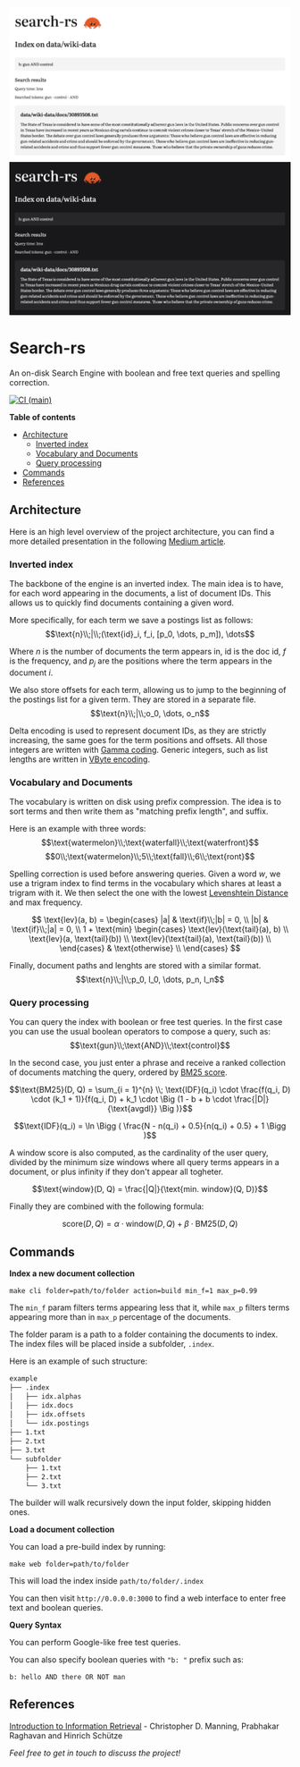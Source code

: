 ![web-l.png](misc/web-l.png#gh-light-mode-only)
![web-d.png](misc/web-d.png#gh-dark-mode-only)

# Search-rs
An on-disk Search Engine with boolean and free text queries and spelling correction.

[![CI (main)](https://github.com/tomfran/search-rs/actions/workflows/rust.yml/badge.svg)](https://github.com/tomfran/search-rs/actions/workflows/rust.yml)

**Table of contents**
- [Architecture](#architecture)
  - [Inverted index](#inverted-index)
  - [Vocabulary and Documents](#vocabulary-and-documents)
  - [Query processing](#query-processing)
- [Commands](#commands)
- [References](#references)


## Architecture

Here is an high level overview of the project architecture, you can 
find a more detailed presentation in the following [Medium article](https://medium.com/itnext/building-a-search-engine-in-rust-c945b6e638f8).

### Inverted index

The backbone of the engine is an inverted index. The main 
idea is to have, for each word appearing in the documents, a list
of document IDs. 
This allows us to quickly find documents containing a given word.

More specifically, for each term we save a postings list as follows: 
$$\text{n}\\;|\\;(\text{id}_i, f_i, [p_0, \dots, p_m]), \dots$$

Where $n$ is the number of documents the term appears in, id is the 
doc id, $f$ is the frequency, and $p_j$ are the positions where 
the term appears in the document $i$.

We also store offsets for each term, allowing us to jump to the beginning of the postings list for a given term. They are stored in a separate file.
$$\text{n}\\;|\\;o_0, \dots, o_n$$

Delta encoding is used to represent document IDs, as they are strictly increasing, the same goes for the term positions and offsets. All those integers are written with [Gamma coding](https://en.wikipedia.org/wiki/Elias_gamma_coding). 
Generic integers, such as list lengths are written in [VByte encoding](https://nlp.stanford.edu/IR-book/html/htmledition/variable-byte-codes-1.html#:~:text=Variable%20byte%20(VB)%20encoding%20uses,gap%20and%20to%200%20otherwise.).

### Vocabulary and Documents

The vocabulary is written on disk using prefix compression. 
The idea is to sort terms and then write them as "matching prefix length", and suffix.

Here is an example with three words: 
$$\text{watermelon}\\;\text{waterfall}\\;\text{waterfront}$$
$$0\\;\text{watermelon}\\;5\\;\text{fall}\\;6\\;\text{ront}$$

Spelling correction is used before answering queries. Given a 
word $w$, we use a trigram index to find terms in the vocabulary 
which shares at least a trigram with it. 
We then select the one with the lowest [Levenshtein Distance](https://en.wikipedia.org/wiki/Levenshtein_distance) and max frequency. 

$$
\text{lev}(a, b) = \begin{cases}
    |a| & \text{if}\\;|b| = 0, \\
    |b| & \text{if}\\;|a| = 0, \\
    1 + \text{min} \begin{cases}
        \text{lev}(\text{tail}(a), b) \\
        \text{lev}(a, \text{tail}(b)) \\
        \text{lev}(\text{tail}(a), \text{tail}(b)) \\
    \end{cases} & \text{otherwise} \\
\end{cases}
$$

Finally, document paths and lenghts are stored with a similar format.
$$\text{n}\\;|\\;p_0, l_0, \dots, p_n, l_n$$

### Query processing

You can query the index with boolean or free test queries. In the first case you can use the usual boolean operators to compose a query, such as: 
$$\text{gun}\\;\text{AND}\\;\text{control}$$

In the second case, you just enter a phrase and receive a ranked collection of documents matching the query, ordered by [BM25 score](https://en.wikipedia.org/wiki/Okapi_BM25). 

$$\text{BM25}(D, Q) = \sum_{i = 1}^{n} \\; \text{IDF}(q_i) \cdot \frac{f(q_i, D) \cdot (k_1 + 1)}{f(q_i, D) + k_1 \cdot \Big (1 - b + b \cdot \frac{|D|}{\text{avgdl}} \Big )}$$

$$\text{IDF}(q_i) = \ln \Bigg ( \frac{N - n(q_i) + 0.5}{n(q_i) + 0.5} + 1 \Bigg )$$

A window score is also computed, as the cardinality of 
the user query, divided by the minimum size windows where all query terms appears in a document, or plus infinity if they don't appear all togheter.

$$\text{window}(D, Q) = \frac{|Q|}{\text{min. window}(Q, D)}$$

Finally they are combined with the following formula: 

$$\text{score}(D, Q) = \alpha \cdot \text{window}(D, Q) + \beta \cdot \text{BM25}(D, Q)$$


## Commands

**Index a new document collection**

```
make cli folder=path/to/folder action=build min_f=1 max_p=0.99
```

The `min_f` param filters terms appearing less that it, while `max_p` filters terms appearing more than 
in `max_p` percentage of the documents.

The folder param is a path to a folder containing the documents to index. 
The index files will be placed inside a subfolder, `.index`.

Here is an example of such structure:
```
example
├── .index
│   ├── idx.alphas
│   ├── idx.docs
│   ├── idx.offsets
│   └── idx.postings
├── 1.txt
├── 2.txt
├── 3.txt
└── subfolder
    ├── 1.txt
    ├── 2.txt
    └── 3.txt
```

The builder will walk recursively down the input folder, skipping hidden ones.

**Load a document collection**

You can load a pre-build index by running:

```
make web folder=path/to/folder
```

This will load the index inside `path/to/folder/.index`

You can then visit `http://0.0.0.0:3000` to find a web interface to enter free text and boolean queries.

**Query Syntax**

You can perform Google-like free test queries.

You can also specify boolean queries with `"b: "` prefix such as: 
```
b: hello AND there OR NOT man
```

## References
[Introduction to Information Retrieval](https://nlp.stanford.edu/IR-book/information-retrieval-book.html) - Christopher D. Manning, Prabhakar Raghavan and Hinrich Schütze

*Feel free to get in touch to discuss the project!*